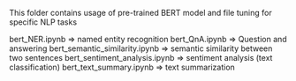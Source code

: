 This folder contains usage of pre-trained BERT model and file tuning for specific NLP tasks

bert_NER.ipynb => named entity recognition 
bert_QnA.ipynb => Question and answering 
bert_semantic_similarity.ipynb => semantic similarity between two sentences
bert_sentiment_analysis.ipynb => sentiment analysis (text classification)
bert_text_summary.ipynb => text summarization